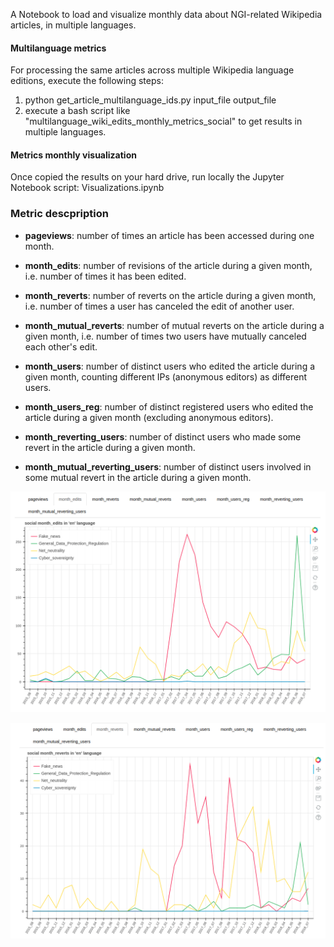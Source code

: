 A Notebook to load and visualize monthly data about NGI-related Wikipedia articles, in multiple languages.  

#### Multilanguage metrics

For processing the same articles across multiple Wikipedia language editions, execute the following steps: 
1. python get_article_multilanguage_ids.py input_file output_file
2. execute a bash script like "multilanguage_wiki_edits_monthly_metrics_social" to get results in multiple languages.

#### Metrics monthly visualization

Once copied the results on your hard drive, run locally the Jupyter Notebook script: Visualizations.ipynb

### Metric descpription

* **pageviews**: number of times an article has been accessed during one month.

* **month_edits**: number of revisions of the article during a given month, i.e. number of times it has been edited. 

* **month_reverts**: number of reverts on the article during a given month, i.e. number of times a user has canceled the edit of another user.

* **month_mutual_reverts**: number of mutual reverts on the article during a given month, i.e. number of times two users have mutually canceled each other's edit.

* **month_users**: number of distinct users who edited the article during a given month, counting different IPs (anonymous editors) as different users.

* **month_users_reg**: number of distinct registered users who edited the article during a given month (excluding anonymous editors).

* **month_reverting_users**: number of distinct users who made some revert in the article during a given month.

* **month_mutual_reverting_users**: number of distinct users involved in some mutual revert in the article during a given month.

![alt text](https://github.com/NGI4eu/engineroom-data-sprint-notebooks/blob/master/03-wikipedia-article-metrics/month_edits_vis.png)

![alt text](https://github.com/NGI4eu/engineroom-data-sprint-notebooks/blob/master/03-wikipedia-article-metrics/reverts_vis.png)
